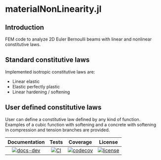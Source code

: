 # materialNonLinearity.jl

## Introduction

FEM code to analyze 2D Euler Bernoulli beams with linear and nonlinear constitutive laws. 

## Standard constitutive laws

Implemented isotropic constitutive laws are:

* Linear elastic
* Elastic perfectly plastic
* Linear hardening / softening

## User defined constitutive laws

User can define a constitutive law defined by any kind of function. Examples of a cubic function with softening and a concrete with softening in compression and tension branches are provided.

| **Documentation** | **Tests** | **Coverage** | **License** |
|:-----------------:|:---------------:|:------------:|:------------:|
| [![docs-dev][dev-img]][dev-url] | [![CI][ci-img]][ci-url] | [![codecov][cov-img]][cov-url] | [![license][lic-img]][lic-url] |

[dev-img]: https://img.shields.io/badge/docs-latest-blue.svg
[dev-url]: https://JoaquinViera.github.io/materialNonLinearity.jl/
[ci-img]: https://github.com/JoaquinViera/materialNonLinearity.jl/actions/workflows/ci.yml/badge.svg?branch=main
[ci-url]: https://github.com/JoaquinViera/materialNonLinearity.jl/actions/workflows/ci.yml
[cov-img]: https://codecov.io/gh/JoaquinViera/materialNonLinearity.jl/branch/main/graph/badge.svg?token=PF2QWFHHQ0
[cov-url]: https://codecov.io/gh/JoaquinViera/materialNonLinearity.jl
[lic-img]: https://img.shields.io/github/license/mashape/apistatus.svg?maxAge=2592000
[lic-url]: https://github.com/JoaquinViera/materialNonLinearity.jl/blob/main/LICENSE.md
